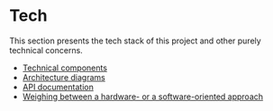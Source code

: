 # Tech

This section presents the tech stack of this project and other purely technical concerns.

- [Technical components](tech/technical-components.md)
- [Architecture diagrams](tech/architecture-diagrams.md)
- [API documentation](tech/api-documentation.md)
- [Weighing between a hardware- or a software-oriented approach](tech/weighing-approaches.md)
